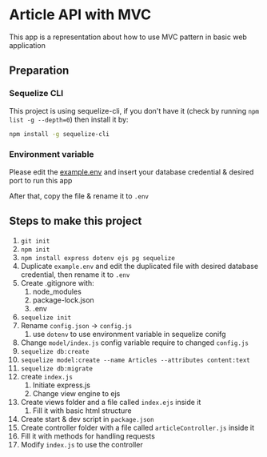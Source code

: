 # Article API with MVC
This app is a representation about how to use MVC pattern in basic web application

## Preparation
### Sequelize CLI
This project is using sequelize-cli, if you don't have it (check by running `npm list -g --depth=0`) then install it by:
```bash
npm install -g sequelize-cli
```

### Environment variable
Please edit the [example.env](example.env) and insert your database credential & desired port to run this app

After that, copy the file & rename it to `.env`


## Steps to make this project
1. `git init`
2. `npm init`
3. `npm install express dotenv ejs pg sequelize`
4. Duplicate `example.env` and edit the duplicated file with desired database credential, then rename it to `.env`
5. Create .gitignore with:
   1. node_modules
   2. package-lock.json
   3. .env
6. `sequelize init`
7. Rename `config.json` -> `config.js`
   1. use `dotenv` to use environment variable in sequelize conifg
8. Change `model/index.js` config variable require to changed `config.js`
9. `sequelize db:create`
10. `sequelize model:create --name Articles --attributes content:text`
11. `sequelize db:migrate`
12. create `index.js`
    1.  Initiate express.js
    2.  Change view engine to ejs
13. Create views folder and a file called `index.ejs` inside it
    1.  Fill it with basic html structure
14. Create start & dev script in `package.json`
15. Create controller folder with a file called `articleController.js` inside it
   1. Fill it with methods for handling requests
16. Modify `index.js` to use the controller